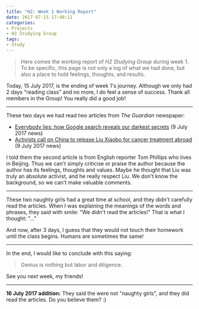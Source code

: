 ```yaml
---
title: "H2: Week 1 Working Report"
date: 2017-07-15 17:40:11
categories:
- Projects
- H2 Studying Group
tags:
- Study
---
```


> Here comes the working report of *H2 Studying Group* during week 1. To be specific, this page is not only a log of what we had done, but also a place to hold feelings, thoughts, and results.

Today, 15 July 2017, is the ending of week 1's journey. Although we only had 2 days "reading class" and no more, I do feel a sense of success. Thank all members in the Group! You really did a good job!

-----

These two days we had read two articles from *The Guardian* newspaper:

- [Everybody lies: how Google search reveals our darkest secrets](https://www.theguardian.com/technology/2017/jul/09/everybody-lies-how-google-reveals-darkest-secrets-seth-stephens-davidowitz) (9 July 2017 news)
- [Activists call on China to release Liu Xiaobo for cancer treatment abroad](https://www.theguardian.com/world/2017/jul/09/liu-xiaobo-tells-foreign-doctors-he-wants-to-leave-china-for-treatment) (9 July 2017 news)

I told them the second article is from English reporter Tom Phillips who lives in Beijing. Thus we can't simply criticise or praise the author because the author has its feelings, thoughts and values. Maybe he thought that Liu was truly an absolute activist, and he really respect Liu. We don't know the background, so we can't make valuable comments.

-----

These two naughty girls had a great time at school, and they didn't carefully read the articles. When I was explaining the meanings of the words and phrases, they said with smile: "We didn't read the articles!" That is what I thought: "..."

And now, after 3 days, I guess that they would not touch their homework until the class begins. Humans are sometimes the same!

-----

In the end, I would like to conclude with this saying:

> Genius is nothing but labor and diligence.

See you next week, my friends!

-----

**16 July 2017 addition:** They said the were not "naughty girls", and they did read the articles. Do you believe them? :)